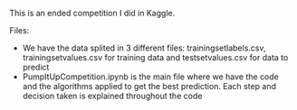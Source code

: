 This is an ended competition I did in Kaggle.

Files:
- We have the data splited in 3 different files: trainingsetlabels.csv, trainingsetvalues.csv for training data and testsetvalues.csv for data to predict
- PumpItUpCompetition.ipynb is the main file where we have the code and the algorithms applied to get the best prediction. Each step and decision taken is explained throughout the code
